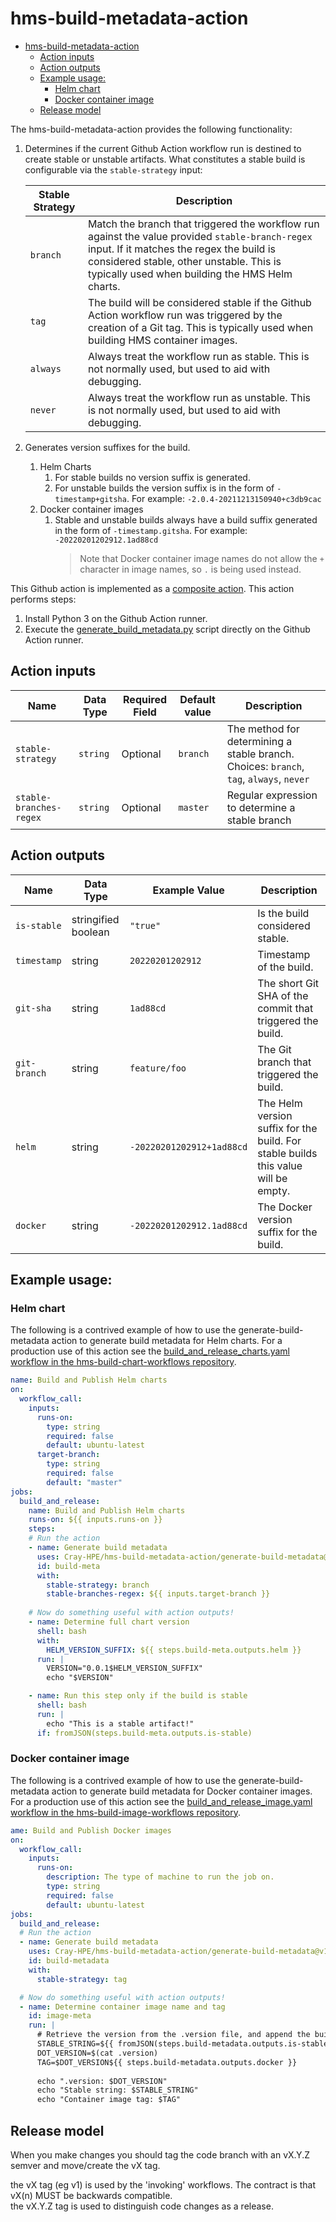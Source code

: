 # hms-build-metadata-action

- [hms-build-metadata-action](#hms-build-metadata-action)
  - [Action inputs](#action-inputs)
  - [Action outputs](#action-outputs)
  - [Example usage:](#example-usage)
    - [Helm chart](#helm-chart)
    - [Docker container image](#docker-container-image)
  - [Release model](#release-model)

The hms-build-metadata-action provides the following functionality:
1.  Determines if the current Github Action workflow run is destined to create stable or unstable artifacts. 
    What constitutes a stable build is configurable via the `stable-strategy` input:

    | Stable Strategy | Description
    | --------------- | ----------- 
    | `branch`        | Match the branch that triggered the workflow run against the value provided `stable-branch-regex` input. If it matches the regex the build is considered stable, other unstable. This is typically used when building the HMS Helm charts.
    | `tag`           | The build will be considered stable if the Github Action workflow run was triggered by the creation of a Git tag. This is typically used when building HMS container images.
    | `always`        | Always treat the workflow run as stable. This is not normally used, but used to aid with debugging.
    | `never`         | Always treat the workflow run as unstable. This is not normally used, but used to aid with debugging.

2. Generates version suffixes for the build.
   1. Helm Charts
      1. For stable builds no version suffix is generated.
      2. For unstable builds the version suffix is in the form of `-timestamp+gitsha`. For example: `-2.0.4-20211213150940+c3db9cac` 
   2. Docker container images
      1. Stable and unstable builds always have a build suffix generated in the form of `-timestamp.gitsha`. For example: `-20220201202912.1ad88cd`
         > Note that Docker container image names do not allow the `+` character in image names, so `.` is being used instead. 

This Github action is implemented as a [composite action](https://docs.github.com/en/actions/creating-actions/creating-a-composite-action). This action performs steps:
1. Install Python 3 on the Github Action runner.
2. Execute the [generate_build_metadata.py](generate-build-metadata/generate_build_metadata.py) script directly on the Github Action runner.

## Action inputs
| Name                    | Data Type | Required Field | Default value | Description
| ----------------------- | --------- | -------------- | ------------- | -----------
| `stable-strategy`       | `string`  | Optional       | `branch`      | The method for determining a stable branch. Choices: `branch`, `tag`, `always`, `never`
| `stable-branches-regex` | `string`  | Optional       | `master`      | Regular expression to determine a stable branch

## Action outputs
| Name                    | Data Type           | Example Value             | Description
| ----------------------- | ------------------- | ------------------------- | -------------
| `is-stable`             | stringified boolean | `"true"`                  | Is the build considered stable.
| `timestamp`             | string              | `20220201202912`          | Timestamp of the build.
| `git-sha`               | string              | `1ad88cd`                 | The short Git SHA of the commit that triggered the build.
| `git-branch`            | string              | `feature/foo`             | The Git branch that triggered the build.
| `helm`                  | string              | `-20220201202912+1ad88cd` | The Helm version suffix for the build. For stable builds this value will be empty.
| `docker`                | string              | `-20220201202912.1ad88cd` | The Docker version suffix for the build.
## Example usage:
### Helm chart
The following is a contrived example of how to use the generate-build-metadata action to generate build metadata for Helm charts. For a production use of this action see the [build_and_release_charts.yaml workflow in the hms-build-chart-workflows repository](https://github.com/Cray-HPE/hms-build-chart-workflows/blob/main/.github/workflows/build_and_release_charts.yaml).

```yaml
name: Build and Publish Helm charts
on:
  workflow_call:
    inputs:
      runs-on:
        type: string
        required: false
        default: ubuntu-latest
      target-branch:
        type: string
        required: false
        default: "master"
jobs:
  build_and_release:
    name: Build and Publish Helm charts
    runs-on: ${{ inputs.runs-on }}
    steps:
    # Run the action
    - name: Generate build metadata
      uses: Cray-HPE/hms-build-metadata-action/generate-build-metadata@v1
      id: build-meta
      with:
        stable-strategy: branch
        stable-branches-regex: ${{ inputs.target-branch }}
    
    # Now do something useful with action outputs!
    - name: Determine full chart version
      shell: bash
      with:
        HELM_VERSION_SUFFIX: ${{ steps.build-meta.outputs.helm }}
      run: |
        VERSION="0.0.1$HELM_VERSION_SUFFIX"
        echo "$VERSION"

    - name: Run this step only if the build is stable
      shell: bash
      run: | 
        echo "This is a stable artifact!"
      if: fromJSON(steps.build-meta.outputs.is-stable)
```

### Docker container image
The following is a contrived example of how to use the generate-build-metadata action to generate build metadata for Docker container images. For a production use of this action see the [build_and_release_image.yaml workflow in the hms-build-image-workflows repository](https://github.com/Cray-HPE/hms-build-image-workflows/blob/main/.github/workflows/build_and_release_image.yaml).
```yaml
ame: Build and Publish Docker images
on:
  workflow_call:
    inputs:
      runs-on:
        description: The type of machine to run the job on.
        type: string
        required: false
        default: ubuntu-latest
jobs:
  build_and_release:
  # Run the action
  - name: Generate build metadata
    uses: Cray-HPE/hms-build-metadata-action/generate-build-metadata@v1
    id: build-metadata
    with:
      stable-strategy: tag

  # Now do something useful with action outputs!
  - name: Determine container image name and tag
    id: image-meta
    run: |
      # Retrieve the version from the .version file, and append the build metadata to it.
      STABLE_STRING=${{ fromJSON(steps.build-metadata.outputs.is-stable) && 'stable' || 'unstable' }}
      DOT_VERSION=$(cat .version)
      TAG=$DOT_VERSION${{ steps.build-metadata.outputs.docker }}
      
      echo ".version: $DOT_VERSION"
      echo "Stable string: $STABLE_STRING"
      echo "Container image tag: $TAG"
```

## Release model

When you make changes you should tag the code branch with an vX.Y.Z semver and move/create the vX tag.

the vX tag (eg v1) is used by the 'invoking' workflows.  The contract is that vX(n) MUST be backwards compatible.  
the vX.Y.Z tag is used to distinguish code changes as a release.